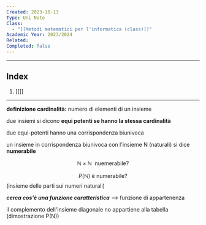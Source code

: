 ```yaml
---
Created: 2023-10-13
Type: Uni Note
Class:
  - "[[Metodi matematici per l'informatica (class)]]"
Academic Year: 2023/2024
Related: 
Completed: false
---
```

---
## Index
1. [[]]

---

**definizione cardinalità:**
numero di elementi di un insieme 

due insiemi si dicono **equi potenti se hanno la stessa cardinalità**

due equi-potenti hanno una corrispondenza biunivoca 

un insieme in corrispondenza biunivoca con l'insieme N (naturali) si dice **numerabile**

$$\mathbb{N}\times \mathbb{N}\ \text{ nuemerabile?}$$

$$P(\mathbb{N}) \text{ è numerabile?}$$
(insieme delle parti sui numeri naturali)

***cerca cos'è una funzione caratteristica*** --> funzione di appartenenza


il complemento dell'insieme diagonale no appartiene alla tabella (dimostrazione P(N))
 